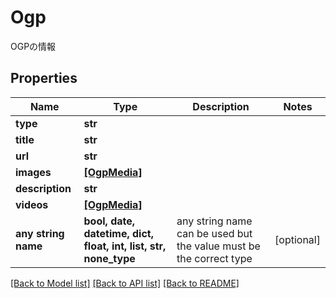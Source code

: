 # Ogp

OGPの情報

## Properties
Name | Type | Description | Notes
------------ | ------------- | ------------- | -------------
**type** | **str** |  | 
**title** | **str** |  | 
**url** | **str** |  | 
**images** | [**[OgpMedia]**](OgpMedia.md) |  | 
**description** | **str** |  | 
**videos** | [**[OgpMedia]**](OgpMedia.md) |  | 
**any string name** | **bool, date, datetime, dict, float, int, list, str, none_type** | any string name can be used but the value must be the correct type | [optional]

[[Back to Model list]](../README.md#documentation-for-models) [[Back to API list]](../README.md#documentation-for-api-endpoints) [[Back to README]](../README.md)


